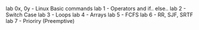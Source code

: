 lab 0x, 0y - Linux Basic commands
lab 1 - Operators and if.. else..
lab 2 - Switch Case
lab 3 - Loops
lab 4 - Arrays
lab 5 - FCFS
lab 6 - RR, SJF, SRTF
lab 7 - Prioriry (Preemptive)